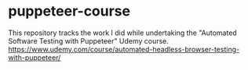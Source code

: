 # puppeteer-course
This repository tracks the work I did while undertaking the "Automated Software Testing with Puppeteer" Udemy course. 
https://www.udemy.com/course/automated-headless-browser-testing-with-puppeteer/
